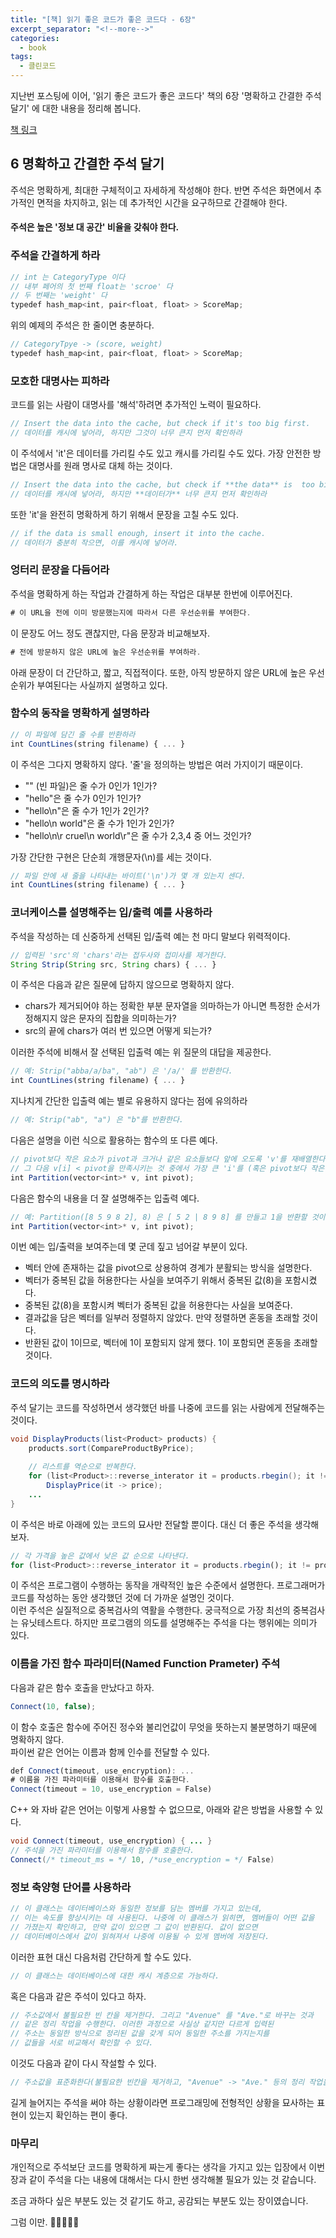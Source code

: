 ```yaml
---
title: "[책] 읽기 좋은 코드가 좋은 코드다 - 6장"
excerpt_separator: "<!--more-->"
categories:
  - book
tags:
  - 클린코드
---
```


지난번 포스팅에 이어, '읽기 좋은 코드가 좋은 코드다' 책의 6장 '명확하고 간결한 주석 달기' 에 대한 내용을 정리해 봅니다.

[책 링크](https://book.naver.com/bookdb/book_detail.nhn?bid=6871807)

<!--more-->

## 6 명확하고 간결한 주석 달기

주석은 명확하게, 최대한 구체적이고 자세하게 작성해야 한다. 반면 주석은 화면에서 추가적인 면적을 차지하고, 읽는 데 추가적인 시간을 요구하므로 간결해야 한다.

#### 주석은 높은 '정보 대 공간' 비율을 갖춰야 한다.

### 주석을 간결하게 하라
```javascript
// int 는 CategoryType 이다
// 내부 페어의 첫 번째 float는 'scroe' 다
// 두 번째는 'weight' 다
typedef hash_map<int, pair<float, float> > ScoreMap;
```
위의 예제의 주석은 한 줄이면 충분하다.
```javascript
// CategoryTpye -> (score, weight)
typedef hash_map<int, pair<float, float> > ScoreMap;
```

### 모호한 대명사는 피하라
코드를 읽는 사람이 대명사를 '해석'하려면 추가적인 노력이 필요하다.
```javascript
// Insert the data into the cache, but check if it's too big first.
// 데이터를 캐시에 넣어라, 하지만 그것이 너무 큰지 먼저 확인하라
```
이 주석에서 'it'은 데이터를 가리킬 수도 있고 캐시를 가리킬 수도 있다. 가장 안전한 방법은 대명사를 원래 명사로 대체 하는 것이다.
```javascript
// Insert the data into the cache, but check if **the data** is  too big first.
// 데이터를 캐시에 넣어라, 하지만 **데이터가** 너무 큰지 먼저 확인하라
```
또한 'it'을 완전히 명확하게 하기 위해서 문장을 고칠 수도 있다.
```javascript
// if the data is small enough, insert it into the cache.
// 데이터가 충분히 작으면, 이를 캐시에 넣어라.
```

### 엉터리 문장을 다듬어라
주석을 명확하게 하는 작업과 간결하게 하는 작업은 대부분 한번에 이루어진다.
```javascript
# 이 URL을 전에 이미 방문했는지에 따라서 다른 우선순위를 부여한다.
```
이 문장도 어느 정도 괜찮지만, 다음 문장과 비교해보자.
```javascript
# 전에 방문하지 않은 URL에 높은 우선순위를 부여하라.
```
아래 문장이 더 간단하고, 짧고, 직접적이다. 또한, 아직 방문하지 않은 URL에 높은 우선순위가 부여된다는 사실까지 설명하고 있다.

### 함수의 동작을 명확하게 설명하라
```javascript
// 이 파일에 담긴 줄 수를 반환하라
int CountLines(string filename) { ... }
```
이 주석은 그다지 명확하지 않다. '줄'을 정의하는 방법은 여러 가지이기 때문이다.

- "" (빈 파일)은 줄 수가 0인가 1인가?
- "hello"은 줄 수가 0인가 1인가?
- "hello\n"은 줄 수가 1인가 2인가?
- "hello\n world"은 줄 수가 1인가 2인가?
- "hello\n\r cruel\n world\r"은 줄 수가 2,3,4 중 어느 것인가?

가장 간단한 구현은 단순희 개행문자(\n)를 세는 것이다.
```javascript
// 파일 안에 새 줄을 나타내는 바이트('\n')가 몇 개 있는지 센다.
int CountLines(string filename) { ... }
```

### 코너케이스를 설명해주는 입/출력 예를 사용하라
주석을 작성하는 데 신중하게 선택된 입/출력 예는 천 마디 말보다 위력적이다.
```javascript
// 입력된 'src'의 'chars'라는 접두사와 접미사를 제거한다.
String Strip(String src, String chars) { ... }
```
이 주석은 다음과 같은 질문에 답하지 않으므로 명확하지 않다.
- chars가 제거되어야 하는 정확한 부분 문자열을 의마하는가 아니면 특정한 순서가 정해지지 않은 문자의 집합을 의미하는가?
- src의 끝에 chars가 여러 번 있으면 어떻게 되는가?

이러한 주석에 비해서 잘 선택된 입출력 예는 위 질문의 대답을 제공한다.
```javascript
// 예: Strip("abba/a/ba", "ab") 은 '/a/' 를 반환한다.
int CountLines(string filename) { ... }
```

지나치게 간단한 입출력 예는 별로 유용하지 않다는 점에 유의하라
```javascript
// 예: Strip("ab", "a") 은 "b"를 반환한다.
```

다음은 설명을 이런 식으로 활용하는 함수의 또 다른 예다.
```javascript
// pivot보다 작은 요소가 pivot과 크거나 같은 요소들보다 앞에 오도록 'v'를 재배열한다.
// 그 다음 v[i] < pivot을 만족시키는 것 중에서 가장 큰 'i'를 (혹은 pivot보다 작은 것이 없으면 -1 을) 반환한다.
int Partition(vector<int>* v, int pivot);
```
다음은 함수의 내용을 더 잘 설명해주는 입출력 예다.
```javascript
// 예: Partition([8 5 9 8 2], 8) 은 [ 5 2 | 8 9 8] 를 만들고 1을 반환할 것이다.
int Partition(vector<int>* v, int pivot);
```
이번 예는 입/출력을 보여주는데 몇 군데 짚고 넘어갈 부분이 있다.

- 벡터 안에 존재하는 값을 pivot으로 상용하여 경계가 분활되는 방식을 설명한다.
- 벡터가 중복된 값을 허용한다는 사실을 보여주기 위해서 중복된 값(8)을 포함시켰다.
- 중복된 값(8)을 포함시켜 벡터가 중복된 값을 허용한다는 사실을 보여준다.
- 결과값을 담은 벡터를 일부러 정렬하지 않았다. 만약 정렬하면 혼동을 초래할 것이다.
- 반환된 값이 1이므로, 벡터에 1이 포함되지 않게 했다. 1이 포함되면 혼동을 초래할 것이다.

### 코드의 의도를 명시하라
주석 달기는 코드를 작성하면서 생각했던 바를 나중에 코드를 읽는 사람에게 전달해주는 것이다.
```java
void DisplayProducts(list<Product> products) {
	products.sort(CompareProductByPrice);
	
	// 리스트를 역순으로 반복한다.
    for (list<Product>::reverse_interator it = products.rbegin(); it != products.rend(); ++it)
		DisplayPrice(it -> price);
    ...
}
```
이 주석은 바로 아래에 있는 코드의 묘사만 전달할 뿐이다. 대신 더 좋은 주석을 생각해보자.
```javascript
// 각 가격을 높은 값에서 낮은 값 순으로 나타낸다.
for (list<Product>::reverse_interator it = products.rbegin(); it != products.rend(); ++it)
```
이 주석은 프로그램이 수행하는 동작을 개략적인 높은 수준에서 설명한다. 프로그래머가 코드를 작성하는 동안 생각했던 것에 더 가까운 설명인 것이다.  
이런 주석은 실질적으로 중복검사의 역활을 수행한다. 궁극적으로 가장 최선의 중복검사는 유닛테스트다. 하지만 프로그램의 의도를 설명해주는 주석을 다는 행위에는 의미가 있다.

### 이름을 가진 함수 파라미터(Named Function Prameter) 주석
다음과 같은 함수 호출을 만났다고 하자.
```javascript
Connect(10, false);
```
이 함수 호출은 함수에 주어진 정수와 불리언값이 무엇을 뜻하는지 불분명하기 때문에 명확하지 않다.  
파이썬 같은 언어는 이름과 함께 인수를 전달할 수 있다.
```javascript
def Connect(timeout, use_encryption): ...
# 이름을 가진 파라미터를 이용해서 함수를 호출한다.
Connect(timeout = 10, use_encryption = False)
```
C++ 와 자바 같은 언어는 이렇게 사용할 수 없으므로, 아래와 같은 방법을 사용할 수 있다.
```java
void Connect(timeout, use_encryption) { ... }
// 주석을 가진 파라미터를 이용해서 함수를 호출한다.
Connect(/* timeout_ms = */ 10, /*use_encryption = */ False)
```

### 정보 축양형 단어를 사용하라
```javascript
// 이 클래스는 데이터베이스와 동일한 정보를 담는 멤버를 가지고 있는데, 
// 이는 속도를 향상시키는 데 사용된다. 나중에 이 클래스가 읽히면, 멤버들이 어떤 값을 
// 가졌는지 확인하고, 만약 값이 있으면 그 값이 반환된다. 값이 없으면
// 데이터베이스에서 값이 읽혀져서 나중에 이용될 수 있게 멤버에 저장된다.
```
이러한 표현 대신 다음처럼 간단하게 할 수도 있다.
```javascript
// 이 클래스는 데이터베이스에 대한 캐시 계층으로 가능하다.
```
혹은 다음과 같은 주석이 있다고 하자.
```javascript
// 주소값에서 불필요한 빈 칸을 제거한다. 그리고 "Avenue" 를 "Ave."로 바꾸는 것과 
// 같은 정리 작업을 수행한다. 이러한 과정으로 사실상 같지만 다르게 입력된 
// 주소는 동일한 방식으로 정리된 값을 갖게 되어 동일한 주소를 가지는지를 
// 값들을 서로 비교해서 확인할 수 있다.
```
이것도 다음과 같이 다시 작설할 수 있다.
```javascript
// 주소값을 표준화한다(불필요한 빈칸을 제거하고, "Avenue" -> "Ave." 등의 정리 작업을 수행한다)
```
길게 늘어지는 주석을 써야 하는 상황이라면 프로그래밍에 전형적인 상황을 묘사하는 표현이 있는지 확인하는 편이 좋다.

### 마무리

개인적으로 주석보단 코드를 명확하게 짜는게 좋다는 생각을 가지고 있는 입장에서 이번 장과 같이 주석을 다는 내용에 대해서는 다시 한번 생각해볼 필요가 있는 것 같습니다.

조금 과하다 싶은 부분도 있는 것 같기도 하고, 공감되는 부분도 있는 장이였습니다.

그럼 이만. 🥕👋🏼🖐🏼